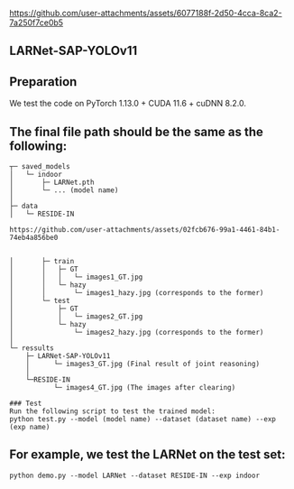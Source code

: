 

https://github.com/user-attachments/assets/6077188f-2d50-4cca-8ca2-7a250f7ce0b5

## LARNet-SAP-YOLOv11

## Preparation

We test the code on PyTorch 1.13.0 + CUDA 11.6 + cuDNN 8.2.0.

## The final file path should be the same as the following:
```
┬─ saved_models
│   └─ indoor
│       ├─ LARNet.pth
│       └─ ... (model name)
│   
├─ data
│   └─ RESIDE-IN

https://github.com/user-attachments/assets/02fcb676-99a1-4461-84b1-74eb4a856be0


│       ├─ train
│       │   ├─ GT
│       │   │   └─ images1_GT.jpg
│       │   └─ hazy
│       │       └─ images1_hazy.jpg (corresponds to the former)
│       └─ test
│           ├─ GT
│           │   └─ images2_GT.jpg
│           └─ hazy
│               └─ images2_hazy.jpg (corresponds to the former)
│
└─ ressults
    ├─ LARNet-SAP-YOLOv11
    │      └─ images3_GT.jpg (Final result of joint reasoning)
    │
    └─RESIDE-IN
           └─ images4_GT.jpg (The images after clearing)
```

            
```
### Test
Run the following script to test the trained model:
python test.py --model (model name) --dataset (dataset name) --exp (exp name)
```

## For example, we test the LARNet on the test set:
```
python demo.py --model LARNet --dataset RESIDE-IN --exp indoor
```

